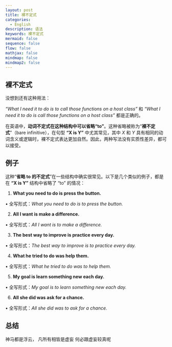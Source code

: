 ```yaml
---
layout: post
title: 裸不定式
categories:
  - English
description: 语法
keywords: 裸不定式
mermaid: false
sequence: false
flow: false
mathjax: false
mindmap: false
mindmap2: false
---
```

## 裸不定式

没想到还有这种用法：

_“What I need it to do is to call those functions on a host class”_ 和 _“What I need it to do is call those functions on a host class”_ 都是正确的。

  

在英语中，**动词不定式在这种结构中可以省略“to”**。这种省略被称为“**裸不定式**”（bare infinitive），在句型 **“X is Y”** 中尤其常见，其中 _X_ 和 _Y_ 具有相同的动词含义或逻辑时，裸不定式表达更加自然。因此，两种写法没有实质性差异，都可以接受。

## 例子

这种“**省略 to 的不定式**”在一些结构中确实很常见。以下是几个类似的例子，都是在 **“X is Y”** 结构中省略了 “to” 的情况：

  

1. **What you need to do is press the button.**

• 全写形式：_What you need to do is to press the button._

2. **All I want is make a difference.**

• 全写形式：_All I want is to make a difference._

3. **The best way to improve is practice every day.**

• 全写形式：_The best way to improve is to practice every day._

4. **What he tried to do was help them.**

• 全写形式：_What he tried to do was to help them._

5. **My goal is learn something new each day.**

• 全写形式：_My goal is to learn something new each day._

6. **All she did was ask for a chance.**

• 全写形式：_All she did was to ask for a chance._

## 总结

神马都是浮云，
凡所有相皆是虚妄
何必跟虚妄较真呢